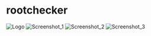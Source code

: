 # rootchecker
![Logo](https://user-images.githubusercontent.com/98824619/152198044-9e15d8bb-15ee-4f09-95ff-87aff146a38c.png)
![Screenshot_1](https://user-images.githubusercontent.com/98824619/152198059-bbda8abe-e23c-4eae-98d4-b517d16e1f2f.png)
![Screenshot_2](https://user-images.githubusercontent.com/98824619/152198068-242f2e66-ffbe-4dc0-b732-99602ad505cc.png)
![Screenshot_3](https://user-images.githubusercontent.com/98824619/152198078-620de3ef-ab2b-42e9-92a4-91cd3e6e7dc7.png)
